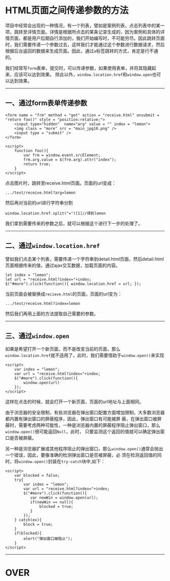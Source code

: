 # HTML页面之间传递参数的方法

项目中经常会出现的一种情况，有一个列表，譬如是案例列表，点击列表中的某一项，跳转至详情页面。详情是根据所点击的某条记录生成的，因为案例和具体的详
情页面，都是用户后期自行添加的，我们开始编写时，不可能穷尽。因此跳转页面时，我们需要传递一个参数过去，这样我们才能通过这个参数进行数据请求，然后
根据后台返回的数据来生成页面。因此，通过`a`标签跳转的方式，肯定是行不通的。 

我们经常写`form`表单，提交时，可以传递参数，如果使用表单，并将其隐藏起来，应该可以达到效果。 
除此以外，`window.location.href`和`window.open`也可以达到效果。

- - -
## 一、通过form表单传递参数

    <form name = "frm" method = "get" action = "receive.html" onsubmit = "return foo()" style = "position:relative;">
        <input type="hidden"  name="arg" value = "" index = "lemon"> 
        <img class = "more" src = "main_jpg10.png" />
        <input type = "submit" />
    </form>
    
    <script>
        function foo(){
            var frm = window.event.srcElement;
            frm.arg.value = $(frm.arg).attr("index"); 
            return true;
        }
    </script>
    
点击图片时，跳转至receive.html页面。页面的url变成： 

    .../test/receive.html?arg=lemon

然后再对当前的url进行字符串分割 

    window.location.href.split("=")[1]//得到lemon 
    
我们拿到需要传来的参数之后，就可以根据这个进行下一步的处理了。 

- - -
## 二、通过`window.location.href`
譬如我们点击某个列表，需要传递一个字符串到detail.html页面，然后detail.html页面根据传来的值，通过ajax交互数据，加载页面的内容。

    let index = "lemon"; 
    let url = "receive.html?index="+index; 
    $("#more").click(function(){ window.location.href = url; });

当前页面会被替换成`recieve.html`的页面，页面的url变为： 

    .../test/receive.html?index=lemon

然后我们再用上面的方法提取自己需要的参数。

- - -
## 三、通过`window.open`

如果是希望打开一个新页面，而不是改变当前的页面，那么`window.location.href`就不适用了，此时，我们需要借助于`window.open()`来实现 

    <script>
        var index = "lemon";
        var url = "receive.html?index="+index;
        $("#more").click(function(){
            window.open(url)
        });
    </script>

这样在点击的时候，就会打开一个新页面，页面的url地址与上面相同。 

由于浏览器的安全限制，有些浏览器在弹出窗口配置方面增加限制，大多数浏览器都内置有弹出窗口的屏蔽程序，因此，弹出窗口有可能被屏
蔽，在弹出窗口被屏蔽时，需要考虑两种可能性，一种是浏览器内置的屏蔽程序阻止弹出窗口，那么 `window.open()`很可能返回`Null`，此时，
只要监测这个返回的值就可以确定弹出窗口是否被屏蔽。

另一种是浏览器扩展或其他程序阻止的弹出窗口，那么`window.open()`通常会抛出一个错误，因此，要像准确的检测弹出窗口是否被屏蔽，必
须在检测返回值的同时，将`window.open()`封装在`try-catch`块中,如下：

    <script>
        var blocked = false;
        try{
            var index = "lemon";
            var url = "receive.html?index="+index;
            $("#more").click(function(){
               var newWin = window.open(url);
               if(newWin == null){
                   blocked = true;
               }
            });
        } catch(ex){
            block = true;
        }
        if(blocked){
            alert("弹出窗口被阻止");
        }    
    </script>

- - -
# OVER
